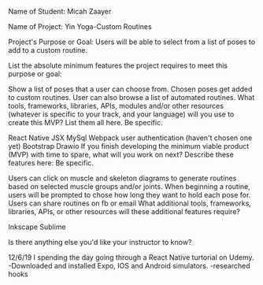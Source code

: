 Name of Student: Micah Zaayer

Name of Project: Yin Yoga-Custom Routines

Project's Purpose or Goal: Users will be able to select from a list of poses to add to a custom routine.

List the absolute minimum features the project requires to meet this purpose or goal:

Show a list of poses that a user can choose from.
Chosen poses get added to custom routines.
User can also browse a list of automated routines.
What tools, frameworks, libraries, APIs, modules and/or other resources (whatever is specific to your track, and your language) will you use to create this MVP? List them all here. Be specific.

React Native
JSX
MySql
Webpack
user authentication (haven't chosen one yet)
Bootstrap
Drawio
If you finish developing the minimum viable product (MVP) with time to spare, what will you work on next? Describe these features here: Be specific.

Users can click on muscle and skeleton diagrams to generate routines based on selected muscle groups and/or joints.
When beginning a routine, users will be prompted to chose how long they want to hold each pose for.
Users can share routines on fb or email
What additional tools, frameworks, libraries, APIs, or other resources will these additional features require?

Inkscape
Sublime

Is there anything else you'd like your instructor to know?




12/6/19
I spending the day going through a React Native turtorial on Udemy. 
-Downloaded and installed Expo, IOS and Android simulators. 
-researched hooks
